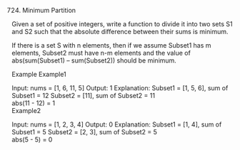 724. Minimum Partition

Given a set of positive integers, write a function to divide it into two sets S1 and S2 such that the absolute difference between their sums is minimum.

If there is a set S with n elements, then if we assume Subset1 has m elements, Subset2 must have n-m elements and the value of abs(sum(Subset1) – sum(Subset2)) should be minimum.

Example
Example1

Input: nums = [1, 6, 11, 5]
Output: 1
Explanation: 
Subset1 = [1, 5, 6], sum of Subset1 = 12 
Subset2 = [11], sum of Subset2 = 11   
abs(11 - 12) = 1     
Example2

Input: nums = [1, 2, 3, 4]
Output: 0
Explanation: 
Subset1 = [1, 4], sum of Subset1 = 5
Subset2 = [2, 3], sum of Subset2 = 5   
abs(5 - 5) = 0
